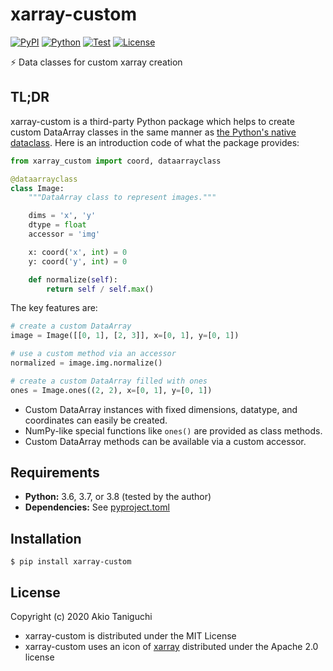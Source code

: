 # xarray-custom

[![PyPI](https://img.shields.io/pypi/v/xarray-custom.svg?label=PyPI&style=flat-square)](https://pypi.org/pypi/xarray-custom/)
[![Python](https://img.shields.io/pypi/pyversions/xarray-custom.svg?label=Python&color=yellow&style=flat-square)](https://pypi.org/pypi/xarray-custom/)
[![Test](https://img.shields.io/github/workflow/status/astropenguin/xarray-custom/Test?logo=github&label=Test&style=flat-square)](https://github.com/astropenguin/xarray-custom/actions)
[![License](https://img.shields.io/badge/license-MIT-blue.svg?label=License&style=flat-square)](LICENSE)

:zap: Data classes for custom xarray creation

## TL;DR

xarray-custom is a third-party Python package which helps to create custom DataArray classes in the same manner as [the Python's native dataclass].
Here is an introduction code of what the package provides:

```python
from xarray_custom import coord, dataarrayclass

@dataarrayclass
class Image:
    """DataArray class to represent images."""

    dims = 'x', 'y'
    dtype = float
    accessor = 'img'

    x: coord('x', int) = 0
    y: coord('y', int) = 0

    def normalize(self):
        return self / self.max()
```

The key features are:

```python
# create a custom DataArray
image = Image([[0, 1], [2, 3]], x=[0, 1], y=[0, 1])

# use a custom method via an accessor
normalized = image.img.normalize()

# create a custom DataArray filled with ones
ones = Image.ones((2, 2), x=[0, 1], y=[0, 1])
```

- Custom DataArray instances with fixed dimensions, datatype, and coordinates can easily be created.
- NumPy-like special functions like ``ones()`` are provided as class methods.
- Custom DataArray methods can be available via a custom accessor.

## Requirements

- **Python:** 3.6, 3.7, or 3.8 (tested by the author)
- **Dependencies:** See [pyproject.toml](pyproject.toml)

## Installation

```shell
$ pip install xarray-custom
```

## License

Copyright (c) 2020 Akio Taniguchi

- xarray-custom is distributed under the MIT License
- xarray-custom uses an icon of [xarray] distributed under the Apache 2.0 license

<!-- References -->
[xarray]: https://github.com/pydata/xarray
[the Python's native dataclass]: https://docs.python.org/3/library/dataclasses.html
